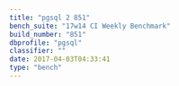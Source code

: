 ```yaml
---
title: "pgsql 2 851"
bench_suite: "17w14 CI Weekly Benchmark"
build_number: "851"
dbprofile: "pgsql"
classifier: ""
date: 2017-04-03T04:33:41
type: "bench"
---
```

